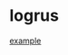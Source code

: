 # logrus

[example](https://github.com/stack-labs/stack-rpc-tutorials/blob/master/examples/logger/logrus)

